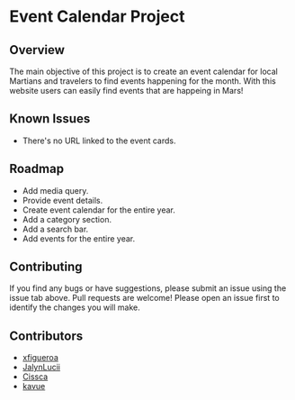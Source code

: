 # Event Calendar Project

## Overview 

The main objective of this project is to create an event calendar for local Martians and travelers to find events happening for the month. With this website users can easily find events that are happeing in Mars!

## Known Issues

* There's no URL linked to the event cards.

## Roadmap

* Add media query.
* Provide event details.
* Create event calendar for the entire year.
* Add a category section.
* Add a search bar.
* Add events for the entire year.

## Contributing 

If you find any bugs or have suggestions, please submit an issue using the issue tab above. Pull requests are welcome! Please open an issue first to identify the changes you will make.

## Contributors

* <a href="https://github.com/xfigueroa">xfigueroa</a>
* <a href="https://github.com/JalynLucii">JalynLucii</a>
* <a href="https://github.com/Cissca">Cissca</a> 
* <a href="https://github.com/kavue">kavue</a>



